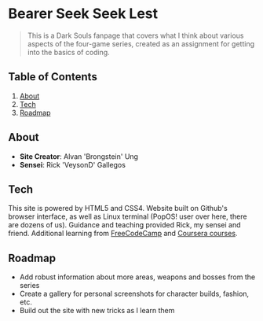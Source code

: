 # Bearer Seek Seek Lest

> This is a Dark Souls fanpage that covers what I think about various aspects of the four-game series, created as an assignment for getting into the basics of coding.

## Table of Contents

1. [About](#about)
2. [Tech](#tech)
3. [Roadmap](#roadmap)

## About

  - __Site Creator__: Alvan 'Brongstein' Ung
  - __Sensei__: Rick 'VeysonD' Gallegos

## Tech

This site is powered by HTML5 and CSS4. Website built on Github's browser interface, as well as Linux terminal (PopOS! user over here, there are dozens of us). Guidance and teaching provided Rick, my sensei and friend. Additional learning from [FreeCodeCamp](freecodecamp.org) and [Coursera courses](https://developer.apple.com/xcode/).

## Roadmap

- Add robust information about more areas, weapons and bosses from the series
- Create a gallery for personal screenshots for character builds, fashion, etc.
- Build out the site with new tricks as I learn them
